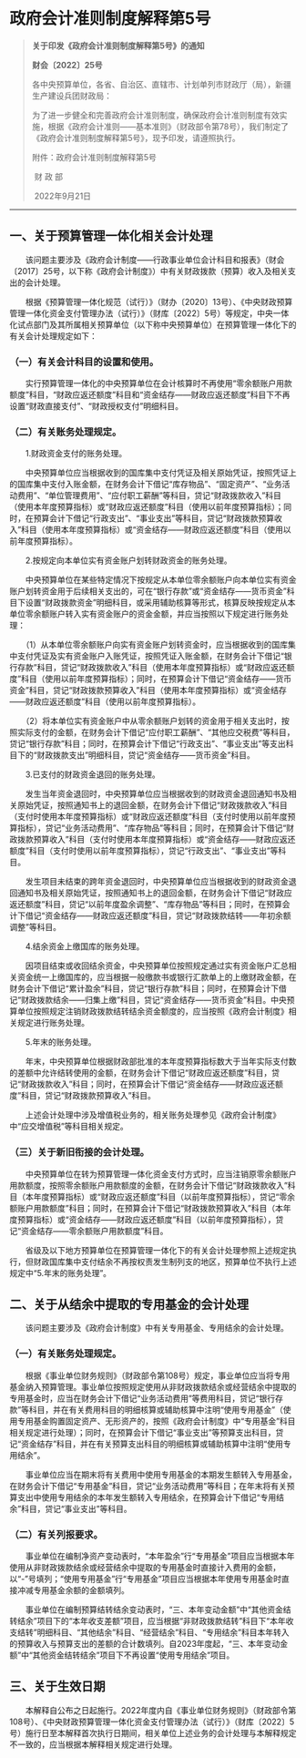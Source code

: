 # 政府会计准则制度解释第5号

> **关于印发《政府会计准则制度解释第5号》的通知**
>
> **财会〔2022〕25号**
>
> ​    各中央预算单位，各省、自治区、直辖市、计划单列市财政厅（局），新疆生产建设兵团财政局：
>
> 为了进一步健全和完善政府会计准则制度，确保政府会计准则制度有效实施，根据《政府会计准则——基本准则》（财政部令第78号），我们制定了《政府会计准则制度解释第5号》，现予印发，请遵照执行。
>
> 附件：政府会计准则制度解释第5号
>
> 
>
> ​                                                                             财  政  部
>
> ​                                                                     2022年9月21日

------------------------------



## **一、关于预算管理一体化相关会计处理**

　　该问题主要涉及《政府会计制度——行政事业单位会计科目和报表》（财会〔2017〕25号，以下称《政府会计制度》）中有关财政拨款（预算）收入及相关支出的会计处理。

　　根据《预算管理一体化规范（试行）》（财办〔2020〕13号）、《中央财政预算管理一体化资金支付管理办法（试行）》（财库〔2022〕5号）等规定，中央一体化试点部门及其所属相关预算单位（以下称中央预算单位）在预算管理一体化下的有关会计处理规定如下：

### （一）有关会计科目的设置和使用。

　　实行预算管理一体化的中央预算单位在会计核算时不再使用“零余额账户用款额度”科目，“财政应返还额度”科目和“资金结存——财政应返还额度”科目下不再设置“财政直接支付”、“财政授权支付”明细科目。

### （二）有关账务处理规定。

　　1.财政资金支付的账务处理。

　　中央预算单位应当根据收到的国库集中支付凭证及相关原始凭证，按照凭证上的国库集中支付入账金额，在财务会计下借记“库存物品”、“固定资产”、“业务活动费用”、“单位管理费用”、“应付职工薪酬”等科目，贷记“财政拨款收入”科目（使用本年度预算指标）或“财政应返还额度”科目（使用以前年度预算指标）；同时，在预算会计下借记“行政支出”、“事业支出”等科目，贷记“财政拨款预算收入”科目（使用本年度预算指标）或“资金结存——财政应返还额度”科目（使用以前年度预算指标）。

　　2.按规定向本单位实有资金账户划转财政资金的账务处理。

　　中央预算单位在某些特定情况下按规定从本单位零余额账户向本单位实有资金账户划转资金用于后续相关支出的，可在“银行存款”或“资金结存——货币资金”科目下设置“财政拨款资金”明细科目，或采用辅助核算等形式，核算反映按规定从本单位零余额账户转入实有资金账户的资金金额，并应当按照以下规定进行账务处理：

　　（1）从本单位零余额账户向实有资金账户划转资金时，应当根据收到的国库集中支付凭证及实有资金账户入账凭证，按照凭证入账金额，在财务会计下借记“银行存款”科目，贷记“财政拨款收入”科目（使用本年度预算指标）或“财政应返还额度”科目（使用以前年度预算指标）；同时，在预算会计下借记“资金结存——货币资金”科目，贷记“财政拨款预算收入”科目（使用本年度预算指标）或“资金结存——财政应返还额度”科目（使用以前年度预算指标）。

　　（2）将本单位实有资金账户中从零余额账户划转的资金用于相关支出时，按照实际支付的金额，在财务会计下借记“应付职工薪酬”、“其他应交税费”等科目，贷记“银行存款”科目；同时，在预算会计下借记“行政支出”、“事业支出”等支出科目下的“财政拨款支出”明细科目，贷记“资金结存——货币资金”科目。

　　3.已支付的财政资金退回的账务处理。

　　发生当年资金退回时，中央预算单位应当根据收到的财政资金退回通知书及相关原始凭证，按照通知书上的退回金额，在财务会计下借记“财政拨款收入”科目（支付时使用本年度预算指标）或“财政应返还额度”科目（支付时使用以前年度预算指标），贷记“业务活动费用”、“库存物品”等科目；同时，在预算会计下借记“财政拨款预算收入”科目（支付时使用本年度预算指标）或“资金结存——财政应返还额度”科目（支付时使用以前年度预算指标），贷记“行政支出”、“事业支出”等科目。

　　发生项目未结束的跨年资金退回时，中央预算单位应当根据收到的财政资金退回通知书及相关原始凭证，按照通知书上的退回金额，在财务会计下借记“财政应返还额度”科目，贷记“以前年度盈余调整”、“库存物品”等科目；同时，在预算会计下借记“资金结存——财政应返还额度”科目，贷记“财政拨款结转——年初余额调整”等科目。

　　4.结余资金上缴国库的账务处理。

　　因项目结束或收回结余资金，中央预算单位按照规定通过实有资金账户汇总相关资金统一上缴国库的，应当根据一般缴款书或银行汇款单上的上缴财政金额，在财务会计下借记“累计盈余”科目，贷记“银行存款”科目；同时，在预算会计下借记“财政拨款结余——归集上缴”科目，贷记“资金结存——货币资金”科目。中央预算单位按照规定注销财政拨款结转结余资金额度的，应当按照《政府会计制度》相关规定进行账务处理。

　　5.年末的账务处理。

　　年末，中央预算单位根据财政部批准的本年度预算指标数大于当年实际支付数的差额中允许结转使用的金额，在财务会计下借记“财政应返还额度”科目，贷记“财政拨款收入”科目；同时，在预算会计下借记“资金结存——财政应返还额度”科目，贷记“财政拨款预算收入”科目。

　　上述会计处理中涉及增值税业务的，相关账务处理参见《政府会计制度》中“应交增值税”等科目相关规定。

### （三）关于新旧衔接的会计处理。

　　中央预算单位在转为预算管理一体化资金支付方式时，应当注销原零余额账户用款额度，按照零余额账户用款额度的金额，在财务会计下借记“财政拨款收入”科目（本年度预算指标）或“财政应返还额度”科目（以前年度预算指标），贷记“零余额账户用款额度”科目；同时，在预算会计下借记“财政拨款预算收入”科目（本年度预算指标）或“资金结存——财政应返还额度”科目（以前年度预算指标），贷记“资金结存——零余额账户用款额度”科目。

　　省级及以下地方预算单位在预算管理一体化下的有关会计处理参照上述规定执行，但财政国库集中支付结余不再按权责发生制列支的地区，预算单位不执行上述规定中“5.年末的账务处理”。

## **二、关于从结余中提取的专用基金的会计处理**

　　该问题主要涉及《政府会计制度》中有关专用基金、专用结余的会计处理。

### （一）有关账务处理规定。

　　根据《事业单位财务规则》（财政部令第108号）规定，事业单位应当将专用基金纳入预算管理。事业单位按照规定使用从非财政拨款结余或经营结余中提取的专用基金时，应当在财务会计下借记“业务活动费用”等费用科目，贷记“银行存款”等科目，并在有关费用科目的明细核算或辅助核算中注明“使用专用基金”（使用专用基金购置固定资产、无形资产的，按照《政府会计制度》中“专用基金”科目相关规定进行处理）；同时，在预算会计下借记“事业支出”等预算支出科目，贷记“资金结存”科目，并在有关预算支出科目的明细核算或辅助核算中注明“使用专用结余”。

　　事业单位应当在期末将有关费用中使用专用基金的本期发生额转入专用基金，在财务会计下借记“专用基金”科目，贷记“业务活动费用”等科目；在年末将有关预算支出中使用专用结余的本年发生额转入专用结余，在预算会计下借记“专用结余”科目，贷记“事业支出”等科目。

### （二）有关列报要求。

　　事业单位在编制净资产变动表时，“本年盈余”行“专用基金”项目应当根据本年使用从非财政拨款结余或经营结余中提取的专用基金时直接计入费用的金额，以“-”号填列；“使用专用基金”行“专用基金”项目应当根据本年使用专用基金时直接冲减专用基金余额的金额填列。

　　事业单位在编制预算结转结余变动表时，“三、本年变动金额”中“其他资金结转结余”项目下的“本年收支差额”项目，应当根据“非财政拨款结转”科目下“本年收支结转”明细科目、“其他结余”科目、“经营结余”科目、“专用结余”科目本年转入的预算收入与预算支出的差额的合计数填列。自2023年度起，“三、本年变动金额”中“其他资金结转结余”项目下不再设置“使用专用结余”项目。

## **三、关于生效日期**

　　本解释自公布之日起施行。2022年度内自《事业单位财务规则》（财政部令第108号）、《中央财政预算管理一体化资金支付管理办法（试行）》（财库〔2022〕5号）施行日至本解释首次执行日期间，相关单位上述业务的会计处理与本解释规定不一致的，应当根据本解释相关规定进行处理。

